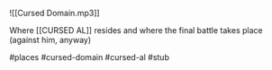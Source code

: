 ![[Cursed Domain.mp3]]

Where [[CURSED AL]] resides and where the final battle takes place (against him, anyway)

#places #cursed-domain #cursed-al #stub 